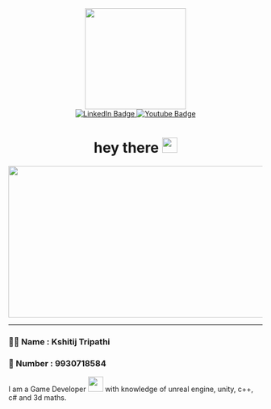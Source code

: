 <div id="header" align="center">
  <img src="https://media.giphy.com/media/pOZhmE42D1WrCWATLK/giphy.gif" width="200"/>

  <div id="badges">
  <a href="https://www.linkedin.com/in/kshitij-tripathi-50b244202/">
    <img src="https://img.shields.io/badge/LinkedIn-blue?style=for-the-badge&logo=linkedin&logoColor=white" alt="LinkedIn Badge" align: left/>
  </a>
  <a href="https://www.youtube.com/watch?v=Jm5nvbgY8RM">
    <img src="https://img.shields.io/badge/YouTube-red?style=for-the-badge&logo=youtube&logoColor=white" alt="Youtube Badge" align: right/>
  </a>
  </div>

  <h1>
    hey there
    <img src="https://media.giphy.com/media/hvRJCLFzcasrR4ia7z/giphy.gif" width="30px"/>
  </h1>
</div>

<div align="center">
   <img src="https://media.giphy.com/media/dWesBcTLavkZuG35MI/giphy.gif" width="600" height="300" Attributes.Remove("onclick") />
 </div>
 
 -----

### :man_technologist: Name : Kshitij Tripathi
### 📱 Number :    9930718584
I am a Game Developer <img src="https://media.giphy.com/media/WUlplcMpOCEmTGBtBW/giphy.gif" width="30"> with knowledge of unreal engine, unity, c++, c# and 3d maths.
